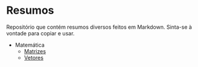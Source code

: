 # Resumos

Repositório que contém resumos diversos feitos em Markdown.
Sinta-se à vontade para copiar e usar.

- Matemática
  - [Matrizes](matematica/Matrizes.md)
  - [Vetores](matematica/Vetores.md)
